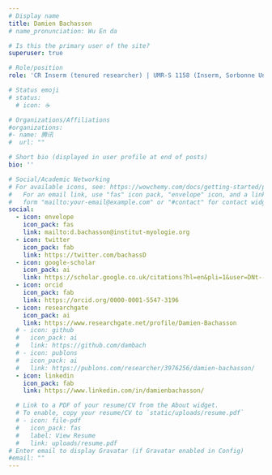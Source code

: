 ```yaml
---
# Display name
title: Damien Bachasson
# name_pronunciation: Wu En da

# Is this the primary user of the site?
superuser: true

# Role/position
role: 'CR Inserm (tenured researcher) | UMR-S 1158 (Inserm, Sorbonne University), Experimental & clinical respiratory neurophysiology'

# Status emoji
# status:
  # icon: ☕️

# Organizations/Affiliations
#organizations:
#- name: 腾讯
#  url: ""

# Short bio (displayed in user profile at end of posts)
bio: ''

# Social/Academic Networking
# For available icons, see: https://wowchemy.com/docs/getting-started/page-builder/#icons
#   For an email link, use "fas" icon pack, "envelope" icon, and a link in the
#   form "mailto:your-email@example.com" or "#contact" for contact widget.
social:
  - icon: envelope
    icon_pack: fas
    link: mailto:d.bachasson@institut-myologie.org
  - icon: twitter
    icon_pack: fab
    link: https://twitter.com/bachassD
  - icon: google-scholar
    icon_pack: ai
    link: https://scholar.google.co.uk/citations?hl=en&pli=1&user=DNt--nsAAAAJ
  - icon: orcid
    icon_pack: fab
    link: https://orcid.org/0000-0001-5547-3196
  - icon: researchgate
    icon_pack: ai
    link: https://www.researchgate.net/profile/Damien-Bachasson
  # - icon: github
  #   icon_pack: ai
  #   link: https://github.com/dambach
  # - icon: publons
  #   icon_pack: ai
  #   link: https://publons.com/researcher/3976256/damien-bachasson/
  - icon: linkedin
    icon_pack: fab
    link: https://www.linkedin.com/in/damienbachasson/

  # Link to a PDF of your resume/CV from the About widget.
  # To enable, copy your resume/CV to `static/uploads/resume.pdf`
  # - icon: file-pdf
  #   icon_pack: fas
  #   label: View Resume
  #   link: uploads/resume.pdf
# Enter email to display Gravatar (if Gravatar enabled in Config)
#email: ""
---
```

